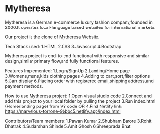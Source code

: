 # Mytheresa
Mytheresa is a German e-commerce luxury fashion company,founded in 2006.It operates local-language based websites for international markets.

Our project is the clone of Mytheresa Website.

Tech Stack used:
1.HTML
2.CSS
3.Javascript
4.Bootstrap

Mytheresa project is end-to-end functional with responsive and similar design,similar primary flow,and fully functional features.

Features Implemented:
1.Login/SignUp
2.Landing/Home page
3.Womens,mens,kids clothing pages
4.Adding to cart,sort,filter options
5.Cart display
6.Placing order with registered email,shipping address,and payment methods.

How to use Mytheresa project:
1.Open visual studio code
2.Connect and add this project to your local folder by pulling the project
3.Run index.html (Home/landing page) from VS code 
OR
4.Find Netlify link: https://marvelous-torrone-9bbbc5.netlify.app/index.html

Contributors/Team members:
1.Pawan Kumar
2.Shubham Barore
3.Rohit Dhatrak
4.Sudarshan Shinde
5.Amit Ghosh
6.Shreeprada Bhat

